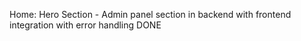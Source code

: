 Home:
Hero Section - Admin panel section in backend with frontend integration with error handling DONE
